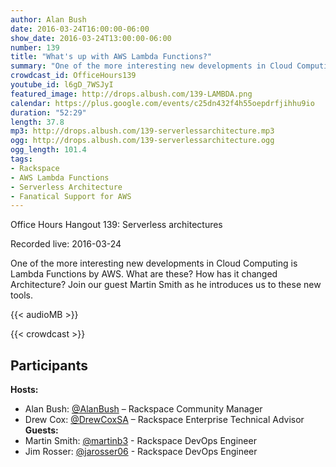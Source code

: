 ```yaml
---
author: Alan Bush
date: 2016-03-24T16:00:00-06:00
show_date: 2016-03-24T13:00:00-06:00
number: 139
title: "What's up with AWS Lambda Functions?"
summary: "One of the more interesting new developments in Cloud Computing is Lambda Functions by AWS. What are these? How has it changed Architecture? Join our guest Martin Smith as he introduces us to these new tools."
crowdcast_id: OfficeHours139
youtube_id: l6gD_7WSJyI
featured_image: http://drops.albush.com/139-LAMBDA.png
calendar: https://plus.google.com/events/c25dn432f4h55oepdrfjihhu9io
duration: "52:29"
length: 37.8
mp3: http://drops.albush.com/139-serverlessarchitecture.mp3
ogg: http://drops.albush.com/139-serverlessarchitecture.ogg
ogg_length: 101.4
tags:
- Rackspace
- AWS Lambda Functions
- Serverless Architecture
- Fanatical Support for AWS
---
```

Office Hours Hangout 139: Serverless architectures

Recorded live: 2016-03-24

One of the more interesting new developments in Cloud Computing is Lambda Functions by AWS. What are these? How has it changed Architecture? Join our guest Martin Smith as he introduces us to these new tools.

<!--more-->

{{< audioMB >}}

{{< crowdcast >}}

## Participants

**Hosts:**  
* Alan Bush: [@AlanBush](https://twitter.com/alanbush) – Rackspace Community Manager  
* Drew Cox: [@DrewCoxSA](https://twitter.com/drewcoxsa) – Rackspace Enterprise Technical Advisor  
**Guests:**  
* Martin Smith: [@martinb3](https://twitter.com/martinb3) - Rackspace DevOps Engineer  
* Jim Rosser: [@jarosser06](https://twitter.com/@jarosser06) - Rackspace DevOps Engineer  
